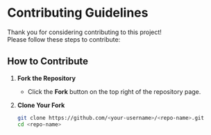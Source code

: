 # Contributing Guidelines

Thank you for considering contributing to this project!  
Please follow these steps to contribute:

## How to Contribute

1. **Fork the Repository**
   - Click the **Fork** button on the top right of the repository page.

2. **Clone Your Fork**
   ```bash
   git clone https://github.com/<your-username>/<repo-name>.git
   cd <repo-name>
